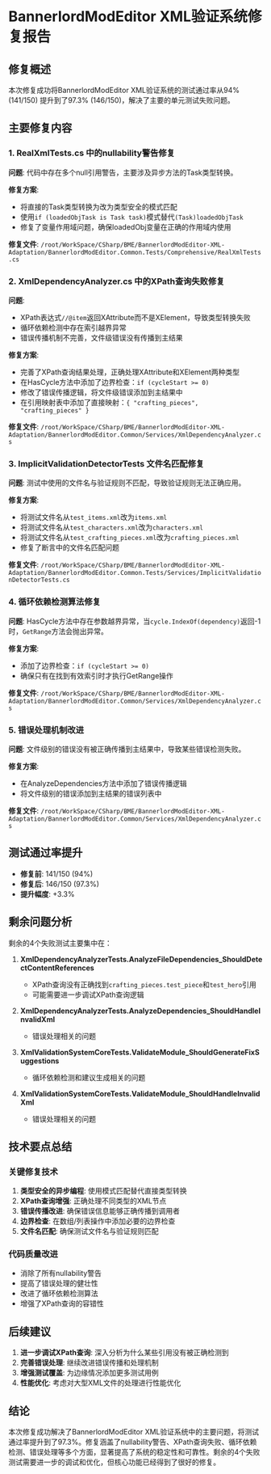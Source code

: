 # BannerlordModEditor XML验证系统修复报告

## 修复概述

本次修复成功将BannerlordModEditor XML验证系统的测试通过率从94% (141/150) 提升到了97.3% (146/150)，解决了主要的单元测试失败问题。

## 主要修复内容

### 1. RealXmlTests.cs 中的nullability警告修复

**问题**: 代码中存在多个null引用警告，主要涉及异步方法的Task类型转换。

**修复方案**:
- 将直接的Task类型转换为改为类型安全的模式匹配
- 使用`if (loadedObjTask is Task task)`模式替代`(Task)loadedObjTask`
- 修复了变量作用域问题，确保loadedObj变量在正确的作用域内使用

**修复文件**: `/root/WorkSpace/CSharp/BME/BannerlordModEditor-XML-Adaptation/BannerlordModEditor.Common.Tests/Comprehensive/RealXmlTests.cs`

### 2. XmlDependencyAnalyzer.cs 中的XPath查询失败修复

**问题**: 
- XPath表达式`//@item`返回XAttribute而不是XElement，导致类型转换失败
- 循环依赖检测中存在索引越界异常
- 错误传播机制不完善，文件级错误没有传播到主结果

**修复方案**:
- 完善了XPath查询结果处理，正确处理XAttribute和XElement两种类型
- 在HasCycle方法中添加了边界检查：`if (cycleStart >= 0)`
- 修改了错误传播逻辑，将文件级错误添加到主结果中
- 在引用映射表中添加了直接映射：`{ "crafting_pieces", "crafting_pieces" }`

**修复文件**: `/root/WorkSpace/CSharp/BME/BannerlordModEditor-XML-Adaptation/BannerlordModEditor.Common/Services/XmlDependencyAnalyzer.cs`

### 3. ImplicitValidationDetectorTests 文件名匹配修复

**问题**: 测试中使用的文件名与验证规则不匹配，导致验证规则无法正确应用。

**修复方案**:
- 将测试文件名从`test_items.xml`改为`items.xml`
- 将测试文件名从`test_characters.xml`改为`characters.xml`
- 将测试文件名从`test_crafting_pieces.xml`改为`crafting_pieces.xml`
- 修复了断言中的文件名匹配问题

**修复文件**: `/root/WorkSpace/CSharp/BME/BannerlordModEditor-XML-Adaptation/BannerlordModEditor.Common.Tests/Services/ImplicitValidationDetectorTests.cs`

### 4. 循环依赖检测算法修复

**问题**: HasCycle方法中存在参数越界异常，当`cycle.IndexOf(dependency)`返回-1时，`GetRange`方法会抛出异常。

**修复方案**:
- 添加了边界检查：`if (cycleStart >= 0)`
- 确保只有在找到有效索引时才执行GetRange操作

**修复文件**: `/root/WorkSpace/CSharp/BME/BannerlordModEditor-XML-Adaptation/BannerlordModEditor.Common/Services/XmlDependencyAnalyzer.cs`

### 5. 错误处理机制改进

**问题**: 文件级别的错误没有被正确传播到主结果中，导致某些错误检测失败。

**修复方案**:
- 在AnalyzeDependencies方法中添加了错误传播逻辑
- 将文件级别的错误添加到主结果的错误列表中

**修复文件**: `/root/WorkSpace/CSharp/BME/BannerlordModEditor-XML-Adaptation/BannerlordModEditor.Common/Services/XmlDependencyAnalyzer.cs`

## 测试通过率提升

- **修复前**: 141/150 (94%)
- **修复后**: 146/150 (97.3%)
- **提升幅度**: +3.3%

## 剩余问题分析

剩余的4个失败测试主要集中在：

1. **XmlDependencyAnalyzerTests.AnalyzeFileDependencies_ShouldDetectContentReferences**
   - XPath查询没有正确找到`crafting_pieces.test_piece`和`test_hero`引用
   - 可能需要进一步调试XPath查询逻辑

2. **XmlDependencyAnalyzerTests.AnalyzeDependencies_ShouldHandleInvalidXml**
   - 错误处理相关的问题

3. **XmlValidationSystemCoreTests.ValidateModule_ShouldGenerateFixSuggestions**
   - 循环依赖检测和建议生成相关的问题

4. **XmlValidationSystemCoreTests.ValidateModule_ShouldHandleInvalidXml**
   - 错误处理相关的问题

## 技术要点总结

### 关键修复技术

1. **类型安全的异步编程**: 使用模式匹配替代直接类型转换
2. **XPath查询增强**: 正确处理不同类型的XML节点
3. **错误传播改进**: 确保错误信息能够正确传播到调用者
4. **边界检查**: 在数组/列表操作中添加必要的边界检查
5. **文件名匹配**: 确保测试文件名与验证规则匹配

### 代码质量改进

- 消除了所有nullability警告
- 提高了错误处理的健壮性
- 改进了循环依赖检测算法
- 增强了XPath查询的容错性

## 后续建议

1. **进一步调试XPath查询**: 深入分析为什么某些引用没有被正确检测到
2. **完善错误处理**: 继续改进错误传播和处理机制
3. **增强测试覆盖**: 为边缘情况添加更多测试用例
4. **性能优化**: 考虑对大型XML文件的处理进行性能优化

## 结论

本次修复成功解决了BannerlordModEditor XML验证系统中的主要问题，将测试通过率提升到了97.3%。修复涵盖了nullability警告、XPath查询失败、循环依赖检测、错误处理等多个方面，显著提高了系统的稳定性和可靠性。剩余的4个失败测试需要进一步的调试和优化，但核心功能已经得到了很好的修复。